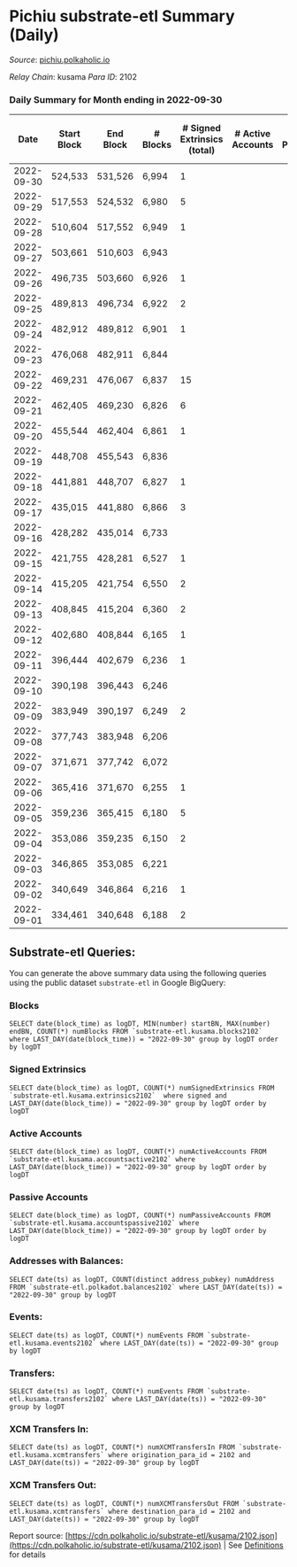 # Pichiu substrate-etl Summary (Daily)

_Source_: [pichiu.polkaholic.io](https://pichiu.polkaholic.io)

*Relay Chain*: kusama
*Para ID*: 2102



### Daily Summary for Month ending in 2022-09-30


| Date | Start Block | End Block | # Blocks | # Signed Extrinsics (total) | # Active Accounts | # Passive | # New | # Addresses with Balances | # Events | # Transfers | # XCM Transfers In | # XCM Transfers Out | Issues | 
| ---- | ----------- | --------- | -------- | --------------------------- | ----------------- | --------- | ----- | ------------------------- | -------- | ----------- | ------------------ | ------------------- | ------ |
| 2022-09-30 | 524,533 | 531,526 | 6,994 | 1 |  |  |  | 660 | 13,996 |   |   |   |  |
| 2022-09-29 | 517,553 | 524,532 | 6,980 | 5 |  |  |  |  | 13,992 |   | 1  |   |  |
| 2022-09-28 | 510,604 | 517,552 | 6,949 | 1 |  |  |  |  | 13,905 |   |   |   |  |
| 2022-09-27 | 503,661 | 510,603 | 6,943 |  |  |  |  |  | 13,897 |   | 2  |   |  |
| 2022-09-26 | 496,735 | 503,660 | 6,926 | 1 |  |  |  |  | 13,859 |   |   |   |  |
| 2022-09-25 | 489,813 | 496,734 | 6,922 | 2 |  |  |  |  | 13,853 |   |   |   |  |
| 2022-09-24 | 482,912 | 489,812 | 6,901 | 1 |  |  |  |  | 13,809 |   |   |   |  |
| 2022-09-23 | 476,068 | 482,911 | 6,844 |  |  |  |  |  | 13,692 |   |   |   |  |
| 2022-09-22 | 469,231 | 476,067 | 6,837 | 15 |  |  |  |  | 13,727 | 1  |   |   |  |
| 2022-09-21 | 462,405 | 469,230 | 6,826 | 6 |  |  |  |  | 13,680 |   |   |   |  |
| 2022-09-20 | 455,544 | 462,404 | 6,861 | 1 |  |  |  |  | 13,728 |   |   |   |  |
| 2022-09-19 | 448,708 | 455,543 | 6,836 |  |  |  |  | 657 | 13,676 |   |   |   |  |
| 2022-09-18 | 441,881 | 448,707 | 6,827 | 1 |  |  |  | 657 | 13,661 |   |   |   |  |
| 2022-09-17 | 435,015 | 441,880 | 6,866 | 3 |  |  |  | 657 | 13,749 | 3  |   |   |  |
| 2022-09-16 | 428,282 | 435,014 | 6,733 |  |  |  |  | 656 | 13,470 |   |   |   |  |
| 2022-09-15 | 421,755 | 428,281 | 6,527 | 1 |  |  |  | 656 | 13,060 |   |   |   |  |
| 2022-09-14 | 415,205 | 421,754 | 6,550 | 2 |  |  |  | 656 | 13,110 |   |   |   |  |
| 2022-09-13 | 408,845 | 415,204 | 6,360 | 2 |  |  |  | 656 | 12,729 |   |   |   |  |
| 2022-09-12 | 402,680 | 408,844 | 6,165 | 1 |  |  |  | 656 | 12,339 | 1  |   |   |  |
| 2022-09-11 | 396,444 | 402,679 | 6,236 | 1 |  |  |  |  | 12,478 |   |   |   |  |
| 2022-09-10 | 390,198 | 396,443 | 6,246 |  |  |  |  |  | 12,496 |   |   |   |  |
| 2022-09-09 | 383,949 | 390,197 | 6,249 | 2 |  |  |  |  | 12,509 | 1  |   |   |  |
| 2022-09-08 | 377,743 | 383,948 | 6,206 |  |  |  |  | 655 | 12,420 |   | 1 ($8.41) |   |  |
| 2022-09-07 | 371,671 | 377,742 | 6,072 |  |  |  |  | 654 | 12,147 |   |   |   |  |
| 2022-09-06 | 365,416 | 371,670 | 6,255 | 1 |  |  |  | 654 | 12,516 |   |   |   |  |
| 2022-09-05 | 359,236 | 365,415 | 6,180 | 5 |  |  |  | 654 | 12,395 | 1  | 3  |   |  |
| 2022-09-04 | 353,086 | 359,235 | 6,150 | 2 |  |  |  | 654 | 12,309 |   |   |   |  |
| 2022-09-03 | 346,865 | 353,085 | 6,221 |  |  |  |  | 654 | 12,446 |   |   |   |  |
| 2022-09-02 | 340,649 | 346,864 | 6,216 | 1 |  |  |  | 654 | 12,438 |   |   |   |  |
| 2022-09-01 | 334,461 | 340,648 | 6,188 | 2 |  |  |  | 654 | 12,386 |   |   |   |  |

## Substrate-etl Queries:
You can generate the above summary data using the following queries using the public dataset `substrate-etl` in Google BigQuery:


### Blocks
```
SELECT date(block_time) as logDT, MIN(number) startBN, MAX(number) endBN, COUNT(*) numBlocks FROM `substrate-etl.kusama.blocks2102`  where LAST_DAY(date(block_time)) = "2022-09-30" group by logDT order by logDT
```


### Signed Extrinsics
```
SELECT date(block_time) as logDT, COUNT(*) numSignedExtrinsics FROM `substrate-etl.kusama.extrinsics2102`  where signed and LAST_DAY(date(block_time)) = "2022-09-30" group by logDT order by logDT
```


### Active Accounts
```
SELECT date(block_time) as logDT, COUNT(*) numActiveAccounts FROM `substrate-etl.kusama.accountsactive2102` where LAST_DAY(date(block_time)) = "2022-09-30" group by logDT order by logDT
```


### Passive Accounts
```
SELECT date(block_time) as logDT, COUNT(*) numPassiveAccounts FROM `substrate-etl.kusama.accountspassive2102` where LAST_DAY(date(block_time)) = "2022-09-30" group by logDT order by logDT
```


### Addresses with Balances:
```
SELECT date(ts) as logDT, COUNT(distinct address_pubkey) numAddress FROM `substrate-etl.polkadot.balances2102` where LAST_DAY(date(ts)) = "2022-09-30" group by logDT
```


### Events:
```
SELECT date(ts) as logDT, COUNT(*) numEvents FROM `substrate-etl.kusama.events2102` where LAST_DAY(date(ts)) = "2022-09-30" group by logDT
```


### Transfers:
```
SELECT date(ts) as logDT, COUNT(*) numEvents FROM `substrate-etl.kusama.transfers2102` where LAST_DAY(date(ts)) = "2022-09-30" group by logDT
```


### XCM Transfers In:
```
SELECT date(ts) as logDT, COUNT(*) numXCMTransfersIn FROM `substrate-etl.kusama.xcmtransfers` where origination_para_id = 2102 and LAST_DAY(date(ts)) = "2022-09-30" group by logDT
```


### XCM Transfers Out:
```
SELECT date(ts) as logDT, COUNT(*) numXCMTransfersOut FROM `substrate-etl.kusama.xcmtransfers` where destination_para_id = 2102 and LAST_DAY(date(ts)) = "2022-09-30" group by logDT
```



Report source: [https://cdn.polkaholic.io/substrate-etl/kusama/2102.json](https://cdn.polkaholic.io/substrate-etl/kusama/2102.json) | See [Definitions](/DEFINITIONS.md) for details
